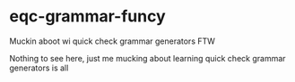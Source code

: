# eqc-grammar-funcy
Muckin aboot wi quick check grammar generators FTW

Nothing to see here, just me mucking about learning quick check grammar generators is all
